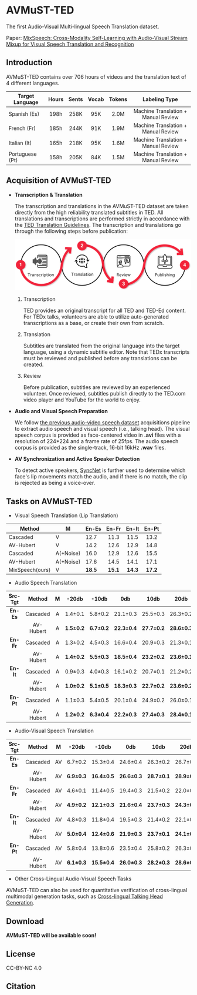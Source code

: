 # AVMuST-TED

The first Audio-Visual Multi-lingual Speech Translation dataset.

Paper: [MixSpeech: Cross-Modality Self-Learning with Audio-Visual Stream Mixup for Visual Speech Translation and Recognition](https://arxiv.org/abs/2303.05309)

## Introduction


AVMuST-TED contains over 706 hours of videos and the translation text of 4 different languages.

| Target Language | Hours | Sents | Vocab | Tokens |       Labeling Type       |
|-----------------|:-----:|:-----:|:-----:|:------:|:-------------------------:|
| Spanish (Es)    |  198h |  258K |  95K  |  2.0M  | Machine Translation + Manual Review |
| French (Fr)     |  185h |  244K |  91K  |  1.9M  | Machine Translation + Manual Review |
| Italian (It)    |  165h |  218K |  95K  |  1.6M  | Machine Translation + Manual Review |
| Portuguese (Pt) |  158h |  205K |  84K  |  1.5M  | Machine Translation + Manual Review |

## Acquisition of AVMuST-TED
- **Transcription & Translation**

    The transcription and translations in the AVMuST-TED dataset are taken directly from the high reliability translated subtitles in TED. All translations and transcriptions are performed strictly in accordance with the [TED Translation Guidelines](https://www.ted.com/participate/translate/guidelines). The transcription and translations go through the following steps before publication:

    ![./resource/TED.png](./resource/TED.png)
    
    1. Transcription
        
        TED provides an original transcript for all TED and TED-Ed content. For TEDx talks, volunteers are able to utilize auto-generated transcriptions as a base, or create their own from scratch.
    
    2. Translation
    
        Subtitles are translated from the original language into the target language, using a dynamic subtitle editor. Note that TEDx transcripts must be reviewed and published before any translations can be created.
    
    3. Review
    
        Before publication, subtitles are reviewed by an experienced volunteer. Once reviewed, subtitles publish directly to the TED.com video player and YouTube for the world to enjoy.

- **Audio and Visual Speech Preparation**

    We follow [the previous audio-video speech dataset](https://arxiv.org/pdf/1809.02108) acquisitions pipeline to extract audio speech and visual speech (i.e., talking head). The visual speech corpus is provided as face-centered video in __.avi__ files with a resolution of 224\*224 and a frame rate of 25fps. The audio speech corpus is provided as the single-track, 16-bit 16kHz __.wav__ files.
    
- **AV Synchronization and Active Speaker Detection**
    
    To detect active speakers, [SyncNet](https://github.com/joonson/syncnet_python) is further used to determine which face's lip movements match the audio, and if there is no match, the clip is rejected as being a voice-over.
    
## Tasks on AVMuST-TED

- Visual Speech Translation (Lip Translation)

| Method          | M         | En-Es    |   En-Fr  |   En-It  |   En-Pt  |
|-----------------|-----------|----------|:--------:|:--------:|:--------:|
| Cascaded        | V         |   12.7   |   11.3   |   11.5   |   13.2   |
| AV-Hubert       | V         |   14.2   |   12.6   |   12.9   |   14.8   |
| Cascaded        | A(+Noise) |   16.0   |   12.9   |   12.6   |   15.5   |
| AV-Hubert       | A(+Noise) |   17.6   |   14.5   |   14.1   |   17.1   |
| MixSpeech(ours) | V         | **18.5** | **15.1** | **14.3** | **17.2** |

- Audio Speech Translation

| **Src-Tgt** | **Method** | **M** |  **-20db**  |  **-10db**  |    **0db**   |   **10db**   |   **20db**   | **Avg.** | **Clean** |
|:-----------:|:----------:|:-----:|:-----------:|:-----------:|:------------:|:------------:|:------------:|:--------:|:---------:|
|  **En-Es**  |  Cascaded  |   A   |   1.4±0.1   |   5.8±0.2   |   21.1±0.3   |   25.5±0.3   |   26.3±0.2   |   16.0   |     26.6  |
|             |  AV-Hubert |   A   | **1.5±0.2** | **6.7±0.2** | **22.3±0.4** | **27.7±0.2** | **28.6±0.3** | **17.6** |  **28.9** |
|  **En-Fr**  |  Cascaded  |   A   |   1.3±0.2   |   4.5±0.3   |   16.6±0.4   |   20.9±0.3   |   21.3±0.1   |   12.9   |    21.7   |
|             |  AV-Hubert |   A   | **1.4±0.2** | **5.5±0.3** | **18.5±0.4** | **23.2±0.2** | **23.6±0.1** | **14.5** |  **23.9** |
|  **En-It**  |  Cascaded  |   A   |   0.9±0.3   |   4.0±0.3   |   16.1±0.2   |   20.7±0.1   |   21.2±0.2   |   12.6   |    21.5   |
|             |  AV-Hubert |   A   | **1.0±0.2** | **5.1±0.5** | **18.3±0.3** | **22.7±0.2** | **23.6±0.2** | **14.1** |  **23.8** |
|  **En-Pt**  |  Cascaded  |   A   |   1.1±0.3   |   5.4±0.5   |     20.1±0.4 |     24.9±0.2 |   26.0±0.1   |   15.5   |    26.2   |
|             |  AV-Hubert |   A   | **1.2±0.2** | **6.3±0.4** | **22.2±0.3** | **27.4±0.3** | **28.4±0.1** | **17.1** |  **28.6** |

- Audio-Visual Speech Translation

| **Src-Tgt** | **Method** | **M** |  **-20db**  |   **-10db**  |    **0db**   |   **10db**   |   **20db**   | **Avg.** | **Clean** |
|:-----------:|:----------:|:-----:|:-----------:|:------------:|:------------:|:------------:|:------------:|:--------:|:---------:|
|  **En-Es**  |  Cascaded  |   AV  |   6.7±0.2   |   15.3±0.4   |   24.6±0.4   |   26.3±0.2   |   26.7±0.2   |   19.9   |   26.9    |
|             |  AV-Hubert |   AV  | **6.9±0.3** | **16.4±0.5** | **26.6±0.3** | **28.7±0.1** | **28.9±0.2** | **21.5** |  **29.1** |
|  **En-Fr**  |  Cascaded  |   AV  |   4.6±0.1   |   11.4±0.5   |   19.4±0.3   |   21.5±0.2   |   22.0±0.2   |   15.8   |   22.3    |
|             |  AV-Hubert |   AV  | **4.9±0.2** | **12.1±0.3** | **21.6±0.4** | **23.7±0.3** | **24.3±0.1** | **17.3** |  **24.6** |
|  **En-It**  |  Cascaded  |   AV  |   4.8±0.3   |   11.8±0.4   |   19.5±0.3   |   21.4±0.2   |   22.1±0.1   |   15.9   |   22.3    |
|             |  AV-Hubert |   AV  | **5.0±0.4** | **12.4±0.6** | **21.9±0.3** | **23.7±0.1** | **24.1±0.2** | **17.4** |  **24.5** |
|  **En-Pt**  |  Cascaded  |   AV  |   5.8±0.4   |   13.8±0.6   |   23.5±0.4   |   25.8±0.2   |   26.3±0.1   |   19.0   |   26.4    |
|             |  AV-Hubert |   AV  | **6.1±0.3** | **15.5±0.4** | **26.0±0.3** | **28.2±0.3** | **28.6±0.2** | **20.9** |  **28.8** |

- Other Cross-Lingual Audio-Visual Speech Tasks

AVMuST-TED can also be used for quantitative verification of cross-lingual multimodal generation tasks, such as [Cross-lingual Talking Head Generation](https://developer.nvidia.com/maxine).

## Download
   **AVMuST-TED will be available soon!**

## License
CC-BY-NC 4.0

## Citation
>